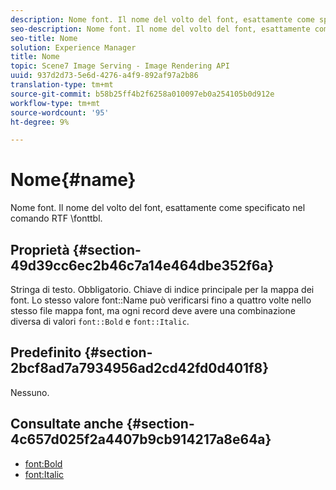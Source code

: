 ```yaml
---
description: Nome font. Il nome del volto del font, esattamente come specificato nel comando RTF \fonttbl.
seo-description: Nome font. Il nome del volto del font, esattamente come specificato nel comando RTF \fonttbl.
seo-title: Nome
solution: Experience Manager
title: Nome
topic: Scene7 Image Serving - Image Rendering API
uuid: 937d2d73-5e6d-4276-a4f9-892af97a2b86
translation-type: tm+mt
source-git-commit: b58b25ff4b2f6258a010097eb0a254105b0d912e
workflow-type: tm+mt
source-wordcount: '95'
ht-degree: 9%

---
```



# Nome{#name}

Nome font. Il nome del volto del font, esattamente come specificato nel comando RTF \fonttbl.

## Proprietà {#section-49d39cc6ec2b46c7a14e464dbe352f6a}

Stringa di testo. Obbligatorio. Chiave di indice principale per la mappa dei font. Lo stesso valore font::Name può verificarsi fino a quattro volte nello stesso file mappa font, ma ogni record deve avere una combinazione diversa di valori `font::Bold` e `font::Italic`.

## Predefinito {#section-2bcf8ad7a7934956ad2cd42fd0d401f8}

Nessuno.

## Consultate anche {#section-4c657d025f2a4407b9cb914217a8e64a}

* [font:Bold](r-bold-font.md#reference_F7B017EF67574A29ABFC3954AB64159C)
* [font:Italic](r-italic-font.md#reference_DC04A532B34A41AF81B0B9644ACFAAD6)
